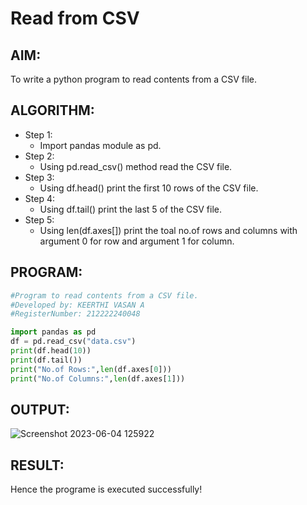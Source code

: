 # Read from CSV

## AIM:
To write a python program to read contents from a CSV file.
## ALGORITHM:
- Step 1:  
  - Import pandas module as pd. 
- Step 2:  
  - Using pd.read_csv() method read the CSV file.
- Step 3:  
  - Using df.head() print the first 10 rows of the CSV file.
- Step 4:  
  - Using df.tail() print the last 5 of the CSV file.
- Step 5:  
  - Using len(df.axes[]) print the toal no.of rows and columns with argument 0 for row and argument 1 for column.

## PROGRAM:
```Python
#Program to read contents from a CSV file.
#Developed by: KEERTHI VASAN A
#RegisterNumber: 212222240048

```  


```Python
import pandas as pd
df = pd.read_csv("data.csv")
print(df.head(10))
print(df.tail())
print("No.of Rows:",len(df.axes[0]))
print("No.of Columns:",len(df.axes[1]))
```
## OUTPUT:
![Screenshot 2023-06-04 125922](https://github.com/ROHITJAIND/Read-CSV-File/assets/118707073/e6ecec2c-dab4-4e4b-899b-48834d5ec733)

## RESULT:
Hence the programe is executed successfully!
